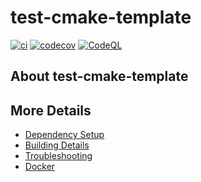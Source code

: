 # test-cmake-template

[![ci](https://github.com/mnlrsn/test-cmake-template/actions/workflows/ci.yml/badge.svg)](https://github.com/mnlrsn/test-cmake-template/actions/workflows/ci.yml)
[![codecov](https://codecov.io/gh/mnlrsn/test-cmake-template/branch/main/graph/badge.svg)](https://codecov.io/gh/mnlrsn/test-cmake-template)
[![CodeQL](https://github.com/mnlrsn/test-cmake-template/actions/workflows/codeql-analysis.yml/badge.svg)](https://github.com/mnlrsn/test-cmake-template/actions/workflows/codeql-analysis.yml)

## About test-cmake-template



## More Details

 * [Dependency Setup](README_dependencies.md)
 * [Building Details](README_building.md)
 * [Troubleshooting](README_troubleshooting.md)
 * [Docker](README_docker.md)
